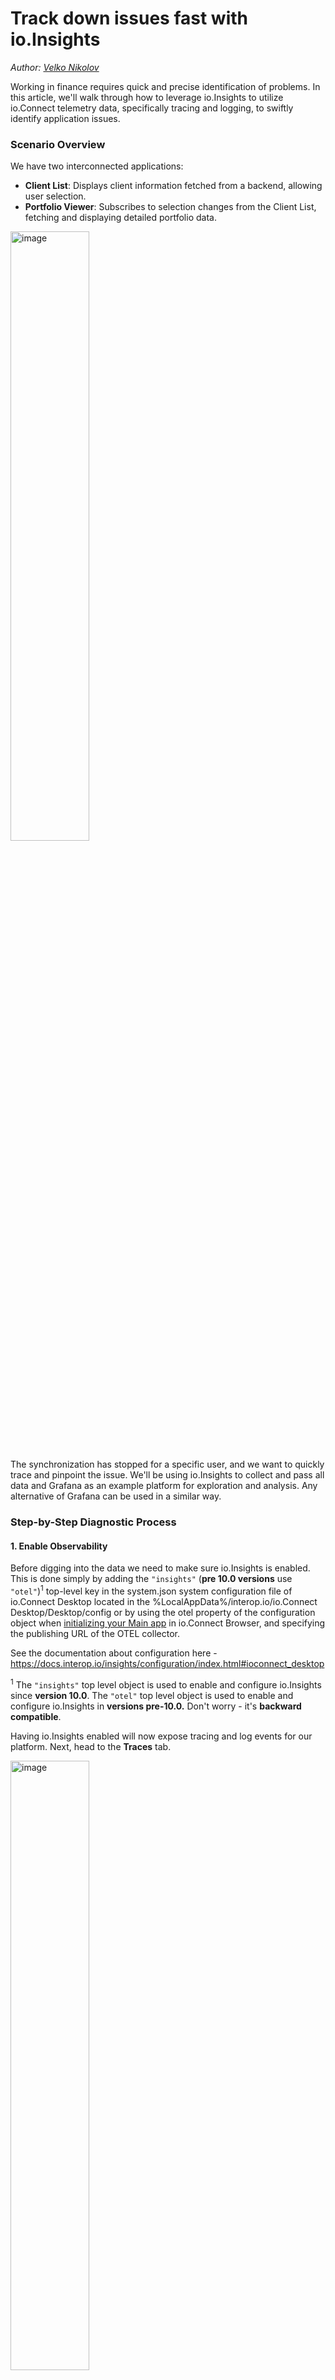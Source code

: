 # Track down issues fast with io.Insights

_Author: [Velko Nikolov](https://github.com/staafl)_

Working in finance requires quick and precise identification of problems. In this article, we'll walk through how to leverage io.Insights to utilize io.Connect telemetry data, specifically tracing and logging, to swiftly identify application issues.

### Scenario Overview

We have two interconnected applications:

- **Client List**: Displays client information fetched from a backend, allowing user selection.
- **Portfolio Viewer**: Subscribes to selection changes from the Client List, fetching and displaying detailed portfolio data.

<img width="50%" height="50%" alt="image" src="https://github.com/user-attachments/assets/9725c636-a9ca-4737-8308-9bfef4779d46" />

The synchronization has stopped for a specific user, and we want to quickly trace and pinpoint the issue. We'll be using io.Insights to collect and pass all data and Grafana as an example platform for exploration and analysis. Any alternative of Grafana can be used in a similar way.

### Step-by-Step Diagnostic Process

#### 1\. Enable Observability

Before digging into the data we need to make sure io.Insights is enabled. This is done simply by adding the `"insights"` (**pre 10.0 versions** use `"otel"`)<sup>1</sup> top-level key in the system.json system configuration file of io.Connect Desktop located in the %LocalAppData%/interop.io/io.Connect Desktop/Desktop/config or by using the otel property of the configuration object when [initializing your Main app](https://docs.interop.io/browser/developers/browser-platform/setup/index.html) in io.Connect Browser, and specifying the publishing URL of the OTEL collector.

See the documentation about configuration here - https://docs.interop.io/insights/configuration/index.html#ioconnect_desktop

<sup>1</sup> The `"insights"` top level object is used to enable and configure io.Insights since **version 10.0**. The `"otel"` top level object is used to enable and configure io.Insights in **versions pre-10.0.** Don't worry - it's **backward compatible**.

Having io.Insights enabled will now expose tracing and log events for our platform. Next, head to the **Traces** tab.

<img width="50%" height="50%" alt="image" src="https://github.com/user-attachments/assets/929d4858-3b90-4273-be0b-426e7607443e" />

#### 2\. Open the Query Interface

Click the three-dot menu in the Traces panel and click **Explore**.

This brings up the TraceQL query builder. We can use this to filter the traces relevant to the issue.

<img width="50%" height="50%" alt="image" src="https://github.com/user-attachments/assets/075ad169-a252-47b6-bd1c-112f2bbf9b19" />

#### 3\. Filter by User and Application

Construct a query targeting the specific user and app:

    { span.user = "VelkoNikolov" && span.tracingAppName = "ClientList" }

<img width="60%" height="60%" alt="image" src="https://github.com/user-attachments/assets/1566d29a-1614-4a5d-b347-44059a53b2b8" />

And run the query to list out all traces related to that user. Under Service & Operations we can simply click the table row we are interested in to drill down into more details.

<img width="60%" height="60%" alt="image" src="https://github.com/user-attachments/assets/363b8c00-f797-4657-9393-8dd10bd43ba3" />

#### 4\. Inspect the Trace Tree

Click any trace row to view its hierarchical structure. Click `Span attributes` to explore more,

Each span represents a sub-operation. At the top, you'll typically see a span from `ClientList`, representing the update. Keep clicking downward through the spans to trace the flow.

<img width="60%" height="60%" alt="image" src="https://github.com/user-attachments/assets/3e055723-cba6-4c7f-bca4-c8d9e09eebe0" />

#### 5\. Spot the Failing Span

One of the spans will have an error event. Click it and check the **Events** tab.

The exception message shows: `"Failed to retrieve portfolio"`, indicating that the problem lies somewhere in the retrieval of the portfolio from the back-end service. So now we know where things are going wrong.

<img width="60%" height="60%" alt="image" src="https://github.com/user-attachments/assets/30cedade-7f02-45da-baec-1b454af0bc84" />

#### 6\. Dig into Backend Request

Since the back-end service also uses OTEL observability, we can dig deeper into its operation in the trace to find what the error was. Let's scroll down to the backend service spans (e.g., `ClientsService`) and open the request handler.

Click **Logs for this span** to open the log view.

<img width="60%" height="60%" alt="image" src="https://github.com/user-attachments/assets/879947de-3d9e-494b-be55-51b9f2cb16b9" />

#### 7\. Analyze the Log Message

Here, the log output makes it crystal clear:

    User VelkoNikolov does not have entitlement VIEW_EXTENDED_PORTFOLIO

This explains the error entirely - the user doesn't have the required access to see that data.

<img width="60%" height="60%" alt="image" src="https://github.com/user-attachments/assets/42d34bb9-7860-4fcd-800c-d955801a85eb" />

### Fixing the issue

- Let the entitlements team know what's missing.
- Inform the user about the permission settings.
- Optionally, investigate entitlement assignment via further trace exploration.

### Time saved

No ticket escalations and no guessing - finding a tricky problem took just few minutes. The out-of-the-box instruments provided by io.Connect + io.Insights gives you everything you need with minimum setup in the observability platform you are already familiar with.

**In the next article, we'll cover custom instruments and more advanced workflows across services.**
